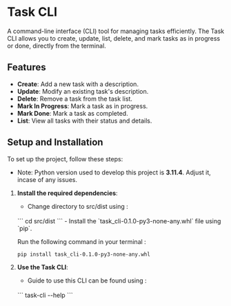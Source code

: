 
# Task CLI

A command-line interface (CLI) tool for managing tasks efficiently. The Task CLI allows you to create, update, list, delete, and mark tasks as in progress or done, directly from the terminal.

## Features

- **Create**: Add a new task with a description.
- **Update**: Modify an existing task's description.
- **Delete**: Remove a task from the task list.
- **Mark In Progress**: Mark a task as in progress.
- **Mark Done**: Mark a task as completed.
- **List**: View all tasks with their status and details.

## Setup and Installation

To set up the project, follow these steps:

- Note: Python version used to develop this project is **3.11.4**. Adjust it, incase of any issues.

1. **Install the required dependencies**:
   - Change directory to src/dist using : 
    <br>
   ```
   cd src/dist
   ```
   - Install the `task_cli-0.1.0-py3-none-any.whl` file using `pip`.

   Run the following command in your terminal :

   ```
   pip install task_cli-0.1.0-py3-none-any.whl
   ```

2. **Use the Task CLI**:
    - Guide to use this CLI can be found using :
     <br>
    ```
    task-cli --help
    ```

